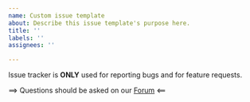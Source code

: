 ```yaml
---
name: Custom issue template
about: Describe this issue template's purpose here.
title: ''
labels: ''
assignees: ''

---
```


Issue tracker is **ONLY** used for reporting bugs and for feature requests.

==> Questions should be asked on our [Forum](https://aergolite-forum.aergo.io/) <==
